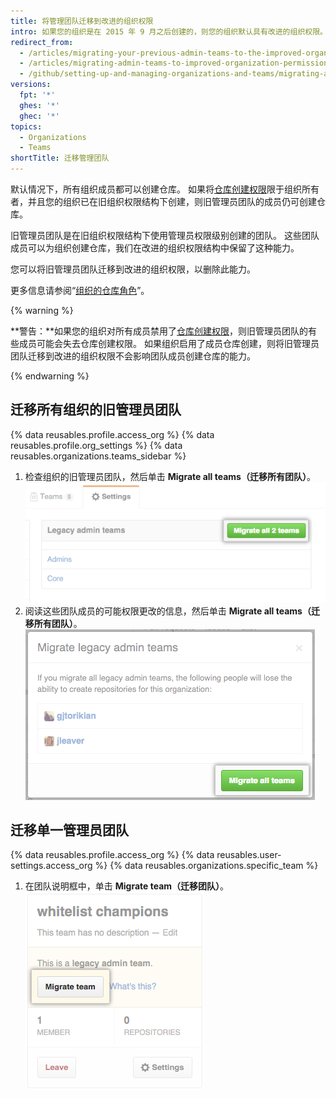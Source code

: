 ```yaml
---
title: 将管理团队迁移到改进的组织权限
intro: 如果您的组织是在 2015 年 9 月之后创建的，则您的组织默认具有改进的组织权限。 在 2015 年 9 月之前创建的组织可能需要将较旧的所有者和管理员团队迁移到改进的权限模型。 旧管理员团队的成员在其团队被迁移到改进的组织权限模型之前，自动保留创建仓库的权限。
redirect_from:
  - /articles/migrating-your-previous-admin-teams-to-the-improved-organization-permissions
  - /articles/migrating-admin-teams-to-improved-organization-permissions
  - /github/setting-up-and-managing-organizations-and-teams/migrating-admin-teams-to-improved-organization-permissions
versions:
  fpt: '*'
  ghes: '*'
  ghec: '*'
topics:
  - Organizations
  - Teams
shortTitle: 迁移管理团队
---
```


默认情况下，所有组织成员都可以创建仓库。 如果将[仓库创建权限](/articles/restricting-repository-creation-in-your-organization)限于组织所有者，并且您的组织已在旧组织权限结构下创建，则旧管理员团队的成员仍可创建仓库。

旧管理员团队是在旧组织权限结构下使用管理员权限级别创建的团队。 这些团队成员可以为组织创建仓库，我们在改进的组织权限结构中保留了这种能力。

您可以将旧管理员团队迁移到改进的组织权限，以删除此能力。

更多信息请参阅“[组织的仓库角色](/organizations/managing-access-to-your-organizations-repositories/repository-roles-for-an-organization)”。

{% warning %}

**警告：**如果您的组织对所有成员禁用了[仓库创建权限](/articles/restricting-repository-creation-in-your-organization)，则旧管理员团队的有些成员可能会失去仓库创建权限。 如果组织启用了成员仓库创建，则将旧管理员团队迁移到改进的组织权限不会影响团队成员创建仓库的能力。

{% endwarning %}

## 迁移所有组织的旧管理员团队

{% data reusables.profile.access_org %}
{% data reusables.profile.org_settings %}
{% data reusables.organizations.teams_sidebar %}
1. 检查组织的旧管理员团队，然后单击 **Migrate all teams（迁移所有团队）**。 ![迁移所有团队按钮](/assets/images/help/teams/migrate-all-legacy-admin-teams.png)
1. 阅读这些团队成员的可能权限更改的信息，然后单击 **Migrate all teams（迁移所有团队）**。 ![确认迁移按钮](/assets/images/help/teams/confirm-migrate-all-legacy-admin-teams.png)

## 迁移单一管理员团队

{% data reusables.profile.access_org %}
{% data reusables.user-settings.access_org %}
{% data reusables.organizations.specific_team %}
1. 在团队说明框中，单击 **Migrate team（迁移团队）**。 ![迁移团队按钮](/assets/images/help/teams/migrate-a-legacy-admin-team.png)
